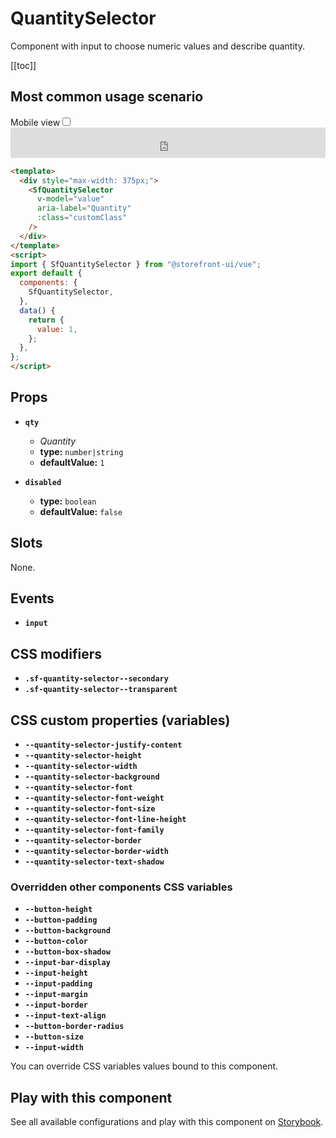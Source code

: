 # QuantitySelector

Component with input to choose numeric values and describe quantity.

[[toc]]

## Most common usage scenario

<div class="vuepress-mobile">
    <label for="vuepress-mobile" class="vuepress-mobile-label">Mobile view</label><input id="vuepress-mobile" type="checkbox" class="vuepress-mobile-checkbox">
    <iframe class="storybook-iframe" src="https://storybook.storefrontui.io/iframe.html?id=atoms-quantityselector--common" style="width: 100%; border: 0; border-bottom: 1px solid #eee;height: 3rem"></iframe>
  </div>

```html
<template>
  <div style="max-width: 375px;">
    <SfQuantitySelector
      v-model="value"
      aria-label="Quantity"
      :class="customClass"
    />
  </div>
</template>
<script>
import { SfQuantitySelector } from "@storefront-ui/vue";
export default {
  components: {
    SfQuantitySelector,
  },
  data() {
    return {
      value: 1,
    };
  },
};
</script>
```

## Props

- **`qty`**
  - _Quantity_
  - **type:** `number|string`
  - **defaultValue:** `1`

- **`disabled`**
  - **type:** `boolean`
  - **defaultValue:** `false`

## Slots

None.

## Events

- **`input`**

## CSS modifiers

- **`.sf-quantity-selector--secondary`**
- **`.sf-quantity-selector--transparent`**

## CSS custom properties (variables)

- **`--quantity-selector-justify-content`**
- **`--quantity-selector-height`**
- **`--quantity-selector-width`**
- **`--quantity-selector-background`**
- **`--quantity-selector-font`**
- **`--quantity-selector-font-weight`**
- **`--quantity-selector-font-size`**
- **`--quantity-selector-font-line-height`**
- **`--quantity-selector-font-family`**
- **`--quantity-selector-border`**
- **`--quantity-selector-border-width`**
- **`--quantity-selector-text-shadow`**
### Overridden other components CSS variables 
- **`--button-height`**
- **`--button-padding`**
- **`--button-background`**
- **`--button-color`**
- **`--button-box-shadow`**
- **`--input-bar-display`**
- **`--input-height`**
- **`--input-padding`**
- **`--input-margin`**
- **`--input-border`**
- **`--input-text-align`**
- **`--button-border-radius`**
- **`--button-size`**
- **`--input-width`**


You can override CSS variables values bound to this component.

<!-- No _internal components -->

## Play with this component

See all available configurations and play with this component on <a href="https://storybook.storefrontui.io/?path=/story/atoms-quantityselector--common">Storybook</a>.
